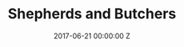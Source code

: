 ---
title: Shepherds and Butchers
date: 2017-06-21 00:00:00 Z
medium: film
image: "/uploads/shaheen-baig-casting-shepherds-and-butchers.jpg"
director: Oliver Schmitz
with: Steve Coogan, Andrea Riseborough, Garion Dowds
imdb: http://www.imdb.com/title/tt4627352/
video: 
is-in-production: 
is-featured: 
featured-image: 
layout: project
---